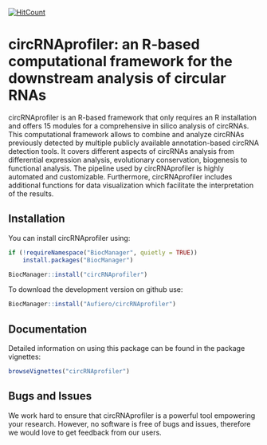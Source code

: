 
<!-- README.md is generated from README.Rmd. Please edit that file -->
[![HitCount](http://hits.dwyl.io/Aufiero/circRNAprofiler.svg)](http://hits.dwyl.io/Aufiero/circRNAprofiler)

circRNAprofiler: an R-based computational framework for the downstream analysis of circular RNAs
================================================================================================

circRNAprofiler is an R-based framework that only requires an R installation and offers 15 modules for a comprehensive in silico analysis of circRNAs. This computational framework allows to combine and analyze circRNAs previously detected by multiple publicly available annotation-based circRNA detection tools. It covers different aspects of circRNAs analysis from differential expression analysis, evolutionary conservation, biogenesis to functional analysis. The pipeline used by circRNAprofiler is highly automated and customizable. Furthermore, circRNAprofiler includes additional functions for data visualization which facilitate the interpretation of the results.

Installation
------------

You can install circRNAprofiler using:

``` r
if (!requireNamespace("BiocManager", quietly = TRUE))
    install.packages("BiocManager")

BiocManager::install("circRNAprofiler")
```

To download the development version on github use:

``` r
BiocManager::install("Aufiero/circRNAprofiler")
```

Documentation
-------------

Detailed information on using this package can be found in the package vignettes:

``` r
browseVignettes("circRNAprofiler")
```

Bugs and Issues
---------------

We work hard to ensure that circRNAprofiler is a powerful tool empowering your research. However, no software is free of bugs and issues, therefore we would love to get feedback from our users.
